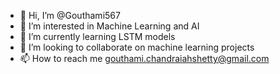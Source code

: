 - 👋 Hi, I’m @Gouthami567
- 👀 I’m interested in Machine Learning and AI
- 🌱 I’m currently learning LSTM models
- 💞️ I’m looking to collaborate on machine learning projects
- 📫 How to reach me gouthami.chandraiahshetty@gmail.com

<!---
Gouthami567/Gouthami567 is a ✨ special ✨ repository because its `README.md` (this file) appears on your GitHub profile.
You can click the Preview link to take a look at your changes.
--->
